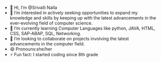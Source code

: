 - 👋 Hi, I’m @Srivalli Nalla
- 👀 I’m interested in actively seeking opportunities to
     expand my knowledge and skills by keeping up with the latest advancements
     in the ever-evolving field of computer science.
- 🌱 I’m currently learning Computer Languages like python, JAVA, HTML, CSS, SAP-ABAP, SQL, Networking.
- 💞️ I’m looking to collaborate on projects involving the latest advancements in the computer field.
- 😄 Pronouns:she/her
- ⚡ Fun fact: I started coding since 8th grade

<!---
srivallinalla12/srivallinalla12 is a ✨ special ✨ repository because its `README.md` (this file) appears on your GitHub profile.
You can click the Preview link to take a look at your changes.
--->
